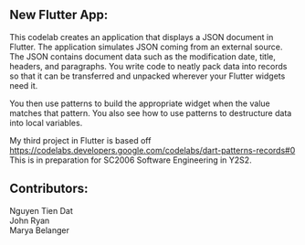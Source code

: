 ## New Flutter App: ##
This codelab creates an application that displays a JSON document in Flutter. The application simulates JSON coming from an external source. The JSON contains document data such as the modification date, title, headers, and paragraphs. You write code to neatly pack data into records so that it can be transferred and unpacked wherever your Flutter widgets need it.

You then use patterns to build the appropriate widget when the value matches that pattern. You also see how to use patterns to destructure data into local variables.

My third project in Flutter is based off https://codelabs.developers.google.com/codelabs/dart-patterns-records#0 <br>
This is in preparation for SC2006 Software Engineering in Y2S2.

## Contributors: ##
Nguyen Tien Dat <br>
John Ryan <br>
Marya Belanger
